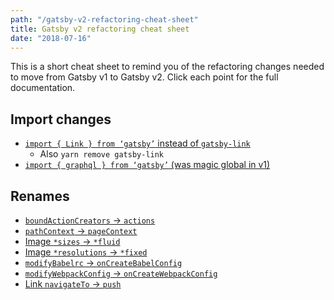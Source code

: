 ```yaml
---
path: "/gatsby-v2-refactoring-cheat-sheet"
title: Gatsby v2 refactoring cheat sheet
date: "2018-07-16"
---
```


This is a short cheat sheet to remind you of the refactoring changes needed to move from Gatsby v1 to Gatsby v2. Click each point for the full documentation.

## Import changes

* [`import { Link } from ‘gatsby’` instead of `gatsby-link`](https://next.gatsbyjs.org/docs/migrating-from-v1-to-v2/#import-link-from-gatsby)
  - Also `yarn remove gatsby-link`
* [`import { graphql } from ‘gatsby’` (was magic global in v1)](https://next.gatsbyjs.org/docs/migrating-from-v1-to-v2/#import-graphql-from-gatsby)

## Renames

* [`boundActionCreators` -> `actions`](https://next.gatsbyjs.org/docs/migrating-from-v1-to-v2/#rename-boundactioncreators-to-actions)
* [`pathContext` -> `pageContext`](https://next.gatsbyjs.org/docs/migrating-from-v1-to-v2/#rename-pathcontext-to-pagecontext)
* [Image `*sizes` -> `*fluid`](https://next.gatsbyjs.org/docs/migrating-from-v1-to-v2/#rename-responsive-image-queries)
* [Image `*resolutions` -> `*fixed`](https://next.gatsbyjs.org/docs/migrating-from-v1-to-v2/#rename-responsive-image-queries)
* [`modifyBabelrc` -> `onCreateBabelConfig`](https://next.gatsbyjs.org/docs/migrating-from-v1-to-v2/#change-modifybabelrc-to-oncreatebabelconfig)
* [`modifyWebpackConfig` -> `onCreateWebpackConfig`](https://next.gatsbyjs.org/docs/migrating-from-v1-to-v2/#change-modifywebpackconfig-to-oncreatewebpackconfig)
* [Link `navigateTo` -> `push`](https://next.gatsbyjs.org/docs/migrating-from-v1-to-v2/#change-navigateto-to-push)